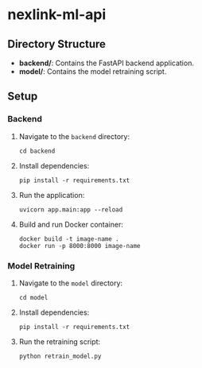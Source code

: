 # nexlink-ml-api

## Directory Structure

- **backend/**: Contains the FastAPI backend application.
- **model/**: Contains the model retraining script.

## Setup

### Backend

1. Navigate to the `backend` directory:
    ```
    cd backend
    ```

2. Install dependencies:
    ```
    pip install -r requirements.txt
    ```

3. Run the application:
    ```
    uvicorn app.main:app --reload
    ```

4. Build and run Docker container:
    ```
    docker build -t image-name .
    docker run -p 8000:8000 image-name
    ```

### Model Retraining

1. Navigate to the `model` directory:
    ```
    cd model
    ```

2. Install dependencies:
    ```
    pip install -r requirements.txt
    ```

3. Run the retraining script:
    ```
    python retrain_model.py
    ```